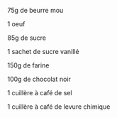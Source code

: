75g de beurre mou

1 oeuf

85g de sucre

1 sachet de sucre vanillé

150g de farine

100g de chocolat noir

1 cuillère à café de sel

1 cuillère à café de levure chimique